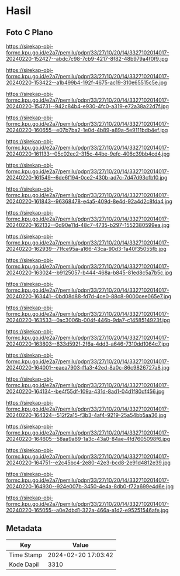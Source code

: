 # Hasil

## Foto C Plano

https://sirekap-obj-formc.kpu.go.id/e2a7/pemilu/pdpr/33/27/10/20/14/3327102014017-20240220-152427--abdc7c98-7cb9-4217-8f82-48b979a4f0f9.jpg

https://sirekap-obj-formc.kpu.go.id/e2a7/pemilu/pdpr/33/27/10/20/14/3327102014017-20240220-153422--a1b499b4-192f-4675-ac19-310e65515c5e.jpg

https://sirekap-obj-formc.kpu.go.id/e2a7/pemilu/pdpr/33/27/10/20/14/3327102014017-20240220-154731--942c84b4-e930-4fc0-a319-e72a38a22d7f.jpg

https://sirekap-obj-formc.kpu.go.id/e2a7/pemilu/pdpr/33/27/10/20/14/3327102014017-20240220-160655--e07b7ba2-1e0d-4b89-a89a-5e9111bdb4ef.jpg

https://sirekap-obj-formc.kpu.go.id/e2a7/pemilu/pdpr/33/27/10/20/14/3327102014017-20240220-161133--05c02ec2-315c-44be-9efc-406c39bb4cd4.jpg

https://sirekap-obj-formc.kpu.go.id/e2a7/pemilu/pdpr/33/27/10/20/14/3327102014017-20240220-161549--6de6f194-0ce2-430b-ad7c-7d47d93cfb10.jpg

https://sirekap-obj-formc.kpu.go.id/e2a7/pemilu/pdpr/33/27/10/20/14/3327102014017-20240220-161843--96368478-e4a5-409d-8e4d-92a4d2c8fda4.jpg

https://sirekap-obj-formc.kpu.go.id/e2a7/pemilu/pdpr/33/27/10/20/14/3327102014017-20240220-162132--0d90e11d-48c7-4735-b297-1552380599ea.jpg

https://sirekap-obj-formc.kpu.go.id/e2a7/pemilu/pdpr/33/27/10/20/14/3327102014017-20240220-162939--71fce95a-a166-43ca-90d3-1a40f35055fb.jpg

https://sirekap-obj-formc.kpu.go.id/e2a7/pemilu/pdpr/33/27/10/20/14/3327102014017-20240220-163024--b9125057-b444-468a-b845-81ed8c5a7b5c.jpg

https://sirekap-obj-formc.kpu.go.id/e2a7/pemilu/pdpr/33/27/10/20/14/3327102014017-20240220-163441--0bd08d88-fd7d-4ce0-88c8-9000cee065e7.jpg

https://sirekap-obj-formc.kpu.go.id/e2a7/pemilu/pdpr/33/27/10/20/14/3327102014017-20240220-163533--0ac3006b-004f-446b-9da7-c1458514923f.jpg

https://sirekap-obj-formc.kpu.go.id/e2a7/pemilu/pdpr/33/27/10/20/14/3327102014017-20240220-163803--833d592f-2f6a-4dd3-a646-7310dd1064c7.jpg

https://sirekap-obj-formc.kpu.go.id/e2a7/pemilu/pdpr/33/27/10/20/14/3327102014017-20240220-164001--eaea7903-f1a3-42ed-8a0c-86c9826727a8.jpg

https://sirekap-obj-formc.kpu.go.id/e2a7/pemilu/pdpr/33/27/10/20/14/3327102014017-20240220-164134--be4f55df-109a-431d-8ad1-04d1f80df456.jpg

https://sirekap-obj-formc.kpu.go.id/e2a7/pemilu/pdpr/33/27/10/20/14/3327102014017-20240220-164324--512f2a15-f3b3-4af4-9219-25a54bb5aa36.jpg

https://sirekap-obj-formc.kpu.go.id/e2a7/pemilu/pdpr/33/27/10/20/14/3327102014017-20240220-164605--58aa9a69-1a3c-43a0-84ae-4fd7605098f6.jpg

https://sirekap-obj-formc.kpu.go.id/e2a7/pemilu/pdpr/33/27/10/20/14/3327102014017-20240220-164751--e2c45bc4-2e80-42e3-bcd8-2e91d4812e39.jpg

https://sirekap-obj-formc.kpu.go.id/e2a7/pemilu/pdpr/33/27/10/20/14/3327102014017-20240220-164930--924e007b-3450-4e4a-8db0-f72a699e4d6e.jpg

https://sirekap-obj-formc.kpu.go.id/e2a7/pemilu/pdpr/33/27/10/20/14/3327102014017-20240220-165055--a0e2dbd1-322a-466a-a1d2-e95251546afe.jpg


## Metadata

| Key        | Value               |
| ---------- | ------------------- |
| Time Stamp | 2024-02-20 17:03:42 |
| Kode Dapil | 3310                |



